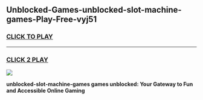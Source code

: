 
## Unblocked-Games-unblocked-slot-machine-games-Play-Free-vyj51
<h3>
<a href="https://premium76.site?title=unblocked-slot-machine-games&ref=18A">CLICK TO PLAY</a></h3>
<hr>

<h3>
<a href="https://premium76.site?title=unblocked-slot-machine-games&ref=18A">CLICK 2 PLAY</a>
  
</h3>

<a href="https://premium76.site?title=unblocked-slot-machine-games&ref=18A"><img src="https://clearcache.store/games.png"></a>


**unblocked-slot-machine-games games unblocked: Your Gateway to Fun and Accessible Online Gaming**
